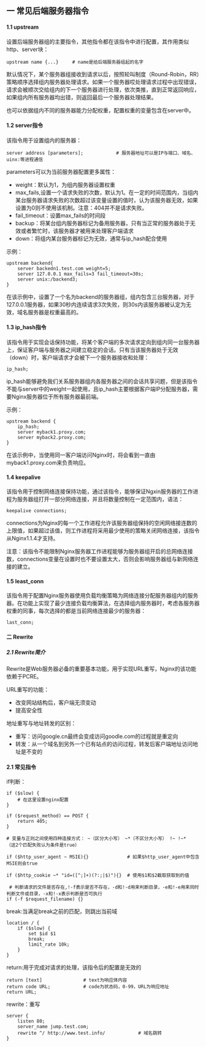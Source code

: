 ## 一 常见后端服务器指令

#### 1.1 upstream

设置后端服务器组的主要指令，其他指令都在该指令中进行配置，其作用类似http、server块：
```
upstream name {...}     # name是给后端服务器组起的名字
```
默认情况下，某个服务器组接收到请求以后，按照轮叫制度（Round-Robin，RR）策略顺序选择组内服务器处理请求。如果一个服务器哎处理请求过程中出现错误，请求会被顺次交给组内的下一个服务器进行处理，依次类推，直到正常返回响应，如果组内所有服务器均出错，则返回最后一个服务器处理结果。  

也可以依据组内不同的服务器能力分配权重，配置权重的变量包含在server中。  

#### 1.2 server指令

该指令用于设置组内的服务器：
```
server address [parameters];            # 服务器地址可以是IP与端口、域名、uinx:等进程通信
```
parameters可以为当前服务器配置更多属性：
- weight：默认为1，为组内服务器设置权重
- max_fails,设置一个请求失败的次数，默认为1。在一定的时间范围内，当组内某台服务器请求失败的次数超过该变量设置的值时，认为该服务器无效，如果设置为0则不使用该机制。注意：404并不是请求失败。
- fail_timeout：设置max_fails的时间段
- backup：将某台组内服务器标记为备用服务器，只有当正常的服务器处于无效或者繁忙时，该服务器才被用来处理客户端请求
- down：将组内某台服务器标记为无效，通常与ip_hash配合使用

示例：
```
upstream backend{
    server backedn1.test.com weight=5;
    server 127.0.0.1 max_fails=3 fail_timeout=30s;
    server unix:/backend3;
}
```
在该示例中，设置了一个名为backend的服务器组，组内包含三台服务器，对于127.0.0.1服务器，如果30秒内连续请求3次失败，则30s内该服务器被认定为无效，域名服务器是权重最高的。

#### 1.3 ip_hash指令

该指令用于实现会话保持功能，将某个客户端的多次请求定向到组内同一台服务器上，保证客户端与服务器之间建立稳定的会话。只有当该服务器处于无效（down）时，客户端请求才会被下一个服务器接收和处理：
```
ip_hash;
```
ip_hash能够避免我们关系服务器组内各服务器之间的会话共享问题，但是该指令不能与server中的weight一起使用，且ip_hash主要根据客户端IP分配服务器，需要Nginx服务器位于所有服务器最前端。  

示例：
```
upstream backend {
    ip_hash;
    server myback1.proxy.com;
    server myback2.proxy.com;
}
```
在该示例中，当使用同一客户端访问Nginx时，将会看到一直由myback1.proxy.com来负责响应。

#### 1.4 keepalive

该指令用于控制网络连接保持功能，通过该指令，能够保证Ngxin服务器的工作进程为服务器组打开一部分网络连接，并且将数量控制在一定范围内，语法：
```
keepalive connections;  
```
connections为Nginx的每一个工作进程允许该服务器组保持的空闲网络接连数的上限值，如果超过该值，则工作进程将采用最少使用的策略关闭网络连接，该指令从Nginx1.1.4才支持。  

注意：该指令不能限制Nginx服务器工作进程能够为服务器组开启的总网络连接数，connections变量在设置时也不要设置太大，否则会影响服务器组与新网络连接的建立。

#### 1.5 least_conn

该指令用于配置Nginx服务器使用负载均衡策略为网络连接分配服务器组内的服务器。在功能上实现了最少连接负载均衡算法，在选择组内服务器时，考虑各服务器权重的同事，每次选择的都是当前网络连接最少的服务器：
```
last_conn;
```

#### 二 Rewrite

##### 2.1 Rewrite简介

Rewrite是Web服务器必备的重要基本功能，用于实现URL重写，Nginx的该功能依赖于PCRE。

URL重写的功能：
- 改变网站结构后，客户端无须变动
- 提高安全性

地址重写与地址转发的区别：
- 重写：访问google.cn最终会变成访问goodle.com的过程就是重定向
- 转发：从一个域名到另外一个已有站点的访问过程，转发后客户端地址访问地址是不变的

#### 2.1 常见指令

if判断：
```
if ($slow) {
    # 在这里设置nginx配置
}

if ($request_method) == POST {              
    return 405;
}

# 变量与正则之间使用四种连接方式： ~（区分大小写） ~*（不区分大小写） !~ !~*  （这2个匹配失败认为条件是true）

if ($http_user_agent ~ MSIE){}              # 如果$http_user_agent中包含 MSIE则会true

if ($http_cookie ~* "id=([^;]+)(?:;|$)"){}  # 使用$1和$2截取获取到的值

 # 判断请求的文件是否存在,!-f表示是否不存在，-d和!-d用来判断目录，-e和!-e用来同时判断文件或目录，-x和!-x表示判断是否可执行
if (-f $request_filename) {}               
```

break:当满足break之前的匹配，则跳出当前域
```
location / {
    if ($slow) {
        set $id $1
        break;
        limit_rate 10k;
    }
}
```

return:用于完成对请求的处理，该指令后的配置是无效的
```
return [text]               # text为响应体内容
return code URL;            # code为状态码，0-99，URL为响应地址
return URL;
```

rewrite：重写
```
server {
    listen 80;
    server_name jump.test.com;
    rewrite ^/ http://www.test.info/            # 域名跳转
}
```
